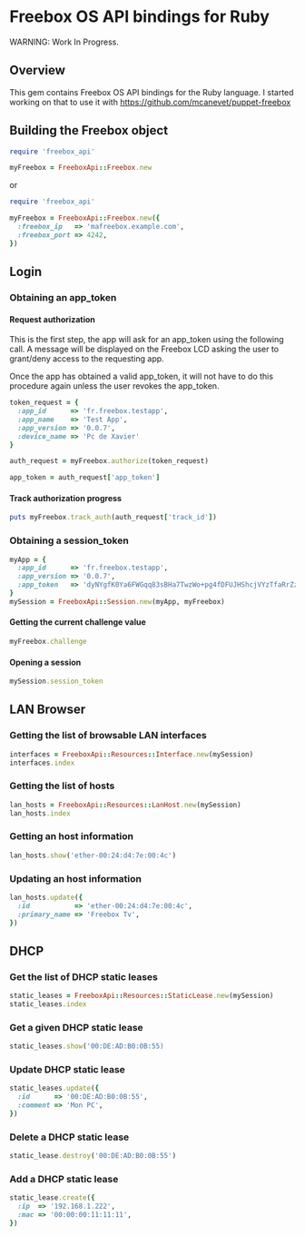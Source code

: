 Freebox OS API bindings for Ruby
================================

WARNING: Work In Progress.

Overview
--------
This gem contains Freebox OS API bindings for the Ruby language.
I started working on that to use it with https://github.com/mcanevet/puppet-freebox

Building the Freebox object
---------------------------

```ruby
require 'freebox_api'

myFreebox = FreeboxApi::Freebox.new
```

or

```ruby
require 'freebox_api'

myFreebox = FreeboxApi::Freebox.new({
  :freebox_ip   => 'mafreebox.example.com',
  :freebox_port => 4242,
})
```

Login
-----

### Obtaining an app\_token

#### Request authorization

This is the first step, the app will ask for an app\_token using the following call. A message will be displayed on the Freebox LCD asking the user to grant/deny access to the requesting app.

Once the app has obtained a valid app\_token, it will not have to do this procedure again unless the user revokes the app\_token.

```ruby
token_request = {
  :app_id      => 'fr.freebox.testapp',
  :app_name    => 'Test App',
  :app_version => '0.0.7',
  :device_name => 'Pc de Xavier'
}

auth_request = myFreebox.authorize(token_request)

app_token = auth_request['app_token']
```

#### Track authorization progress

```ruby
puts myFreebox.track_auth(auth_request['track_id'])
```

### Obtaining a session\_token

```ruby
myApp = {
  :app_id      => 'fr.freebox.testapp',
  :app_version => '0.0.7',
  :app_token   => 'dyNYgfK0Ya6FWGqq83sBHa7TwzWo+pg4fDFUJHShcjVYzTfaRrZzm93p7OTAfH/0',
}
mySession = FreeboxApi::Session.new(myApp, myFreebox)
```

#### Getting the current challenge value

```ruby
myFreebox.challenge
```

#### Opening a session

```ruby
mySession.session_token
```

LAN Browser
-----------

### Getting the list of browsable LAN interfaces

```ruby
interfaces = FreeboxApi::Resources::Interface.new(mySession)
interfaces.index
```

### Getting the list of hosts

```ruby
lan_hosts = FreeboxApi::Resources::LanHost.new(mySession)
lan_hosts.index
```

### Getting an host information

```ruby
lan_hosts.show('ether-00:24:d4:7e:00:4c')
```

### Updating an host information

```ruby
lan_hosts.update({
  :id           => 'ether-00:24:d4:7e:00:4c',
  :primary_name => 'Freebox Tv',
})
```

DHCP
----

### Get the list of DHCP static leases

```ruby
static_leases = FreeboxApi::Resources::StaticLease.new(mySession)
static_leases.index
```

### Get a given DHCP static lease

```ruby
static_leases.show('00:DE:AD:B0:0B:55)
```

### Update DHCP static lease

```ruby
static_leases.update({
  :id      => '00:DE:AD:B0:0B:55',
  :comment => 'Mon PC',
})
```

### Delete a DHCP static lease

```ruby
static_lease.destroy('00:DE:AD:B0:0B:55')
```

### Add a DHCP static lease
```ruby
static_lease.create({
  :ip  => '192.168.1.222',
  :mac => '00:00:00:11:11:11',
})
```

